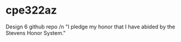 # cpe322az
Design 6 github repo
/n "I pledge my honor that I have abided by the Stevens Honor System."
